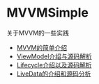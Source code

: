 # MVVMSimple
关于MVVM的一些实践


- [MVVM的简单介绍](https://juejin.im/post/5ebe6dc0f265da7b9f07c221)
- [ViewModel介绍与源码解析](https://juejin.im/post/5ec66bb8518825430349135a)
- [Lifecycle介绍以及源码解析](https://juejin.im/post/5ecf54a4518825430649a7cc)
- [LiveData的介绍和源码分析](https://juejin.im/post/5ed9a8fe5188254330682178)
